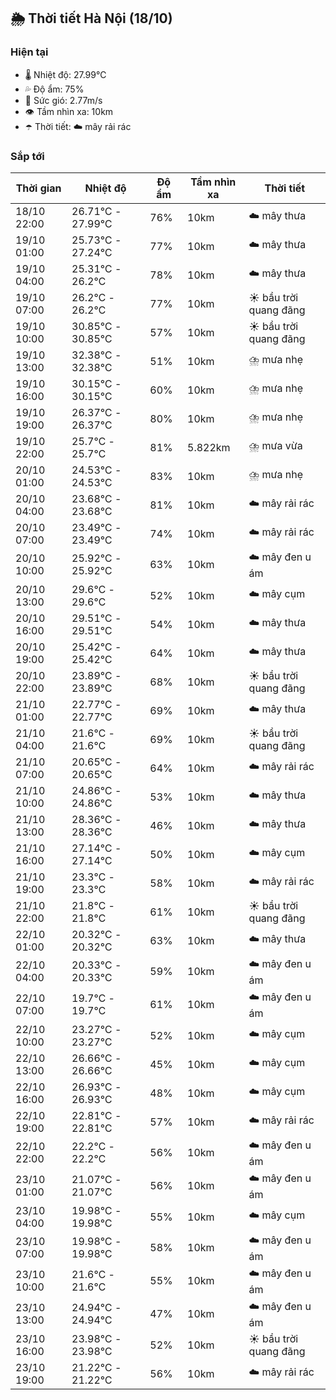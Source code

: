 ## 🌦️ Thời tiết Hà Nội (18/10)

### Hiện tại

- 🌡️ Nhiệt độ: 27.99℃
- 💦 Độ ẩm: 75%
- 💨 Sức gió: 2.77m/s
- 👁️ Tầm nhìn xa: 10km
- ☂️ Thời tiết: ☁️ mây rải rác

### Sắp tới

| Thời gian | Nhiệt độ | Độ ẩm | Tầm nhìn xa | Thời tiết |
| --- | --- | --- | --- | --- |
| 18/10 22:00 | 26.71℃ - 27.99℃ | 76% | 10km | ☁️ mây thưa |
| 19/10 01:00 | 25.73℃ - 27.24℃ | 77% | 10km | ☁️ mây thưa |
| 19/10 04:00 | 25.31℃ - 26.2℃ | 78% | 10km | ☁️ mây thưa |
| 19/10 07:00 | 26.2℃ - 26.2℃ | 77% | 10km | ☀️ bầu trời quang đãng |
| 19/10 10:00 | 30.85℃ - 30.85℃ | 57% | 10km | ☀️ bầu trời quang đãng |
| 19/10 13:00 | 32.38℃ - 32.38℃ | 51% | 10km | ⛈️ mưa nhẹ |
| 19/10 16:00 | 30.15℃ - 30.15℃ | 60% | 10km | ⛈️ mưa nhẹ |
| 19/10 19:00 | 26.37℃ - 26.37℃ | 80% | 10km | ⛈️ mưa nhẹ |
| 19/10 22:00 | 25.7℃ - 25.7℃ | 81% | 5.822km | ⛈️ mưa vừa |
| 20/10 01:00 | 24.53℃ - 24.53℃ | 83% | 10km | ⛈️ mưa nhẹ |
| 20/10 04:00 | 23.68℃ - 23.68℃ | 81% | 10km | ☁️ mây rải rác |
| 20/10 07:00 | 23.49℃ - 23.49℃ | 74% | 10km | ☁️ mây rải rác |
| 20/10 10:00 | 25.92℃ - 25.92℃ | 63% | 10km | ☁️ mây đen u ám |
| 20/10 13:00 | 29.6℃ - 29.6℃ | 52% | 10km | ☁️ mây cụm |
| 20/10 16:00 | 29.51℃ - 29.51℃ | 54% | 10km | ☁️ mây thưa |
| 20/10 19:00 | 25.42℃ - 25.42℃ | 64% | 10km | ☁️ mây thưa |
| 20/10 22:00 | 23.89℃ - 23.89℃ | 68% | 10km | ☀️ bầu trời quang đãng |
| 21/10 01:00 | 22.77℃ - 22.77℃ | 69% | 10km | ☁️ mây thưa |
| 21/10 04:00 | 21.6℃ - 21.6℃ | 69% | 10km | ☀️ bầu trời quang đãng |
| 21/10 07:00 | 20.65℃ - 20.65℃ | 64% | 10km | ☁️ mây rải rác |
| 21/10 10:00 | 24.86℃ - 24.86℃ | 53% | 10km | ☁️ mây thưa |
| 21/10 13:00 | 28.36℃ - 28.36℃ | 46% | 10km | ☁️ mây thưa |
| 21/10 16:00 | 27.14℃ - 27.14℃ | 50% | 10km | ☁️ mây cụm |
| 21/10 19:00 | 23.3℃ - 23.3℃ | 58% | 10km | ☁️ mây rải rác |
| 21/10 22:00 | 21.8℃ - 21.8℃ | 61% | 10km | ☀️ bầu trời quang đãng |
| 22/10 01:00 | 20.32℃ - 20.32℃ | 63% | 10km | ☁️ mây thưa |
| 22/10 04:00 | 20.33℃ - 20.33℃ | 59% | 10km | ☁️ mây đen u ám |
| 22/10 07:00 | 19.7℃ - 19.7℃ | 61% | 10km | ☁️ mây đen u ám |
| 22/10 10:00 | 23.27℃ - 23.27℃ | 52% | 10km | ☁️ mây cụm |
| 22/10 13:00 | 26.66℃ - 26.66℃ | 45% | 10km | ☁️ mây cụm |
| 22/10 16:00 | 26.93℃ - 26.93℃ | 48% | 10km | ☁️ mây cụm |
| 22/10 19:00 | 22.81℃ - 22.81℃ | 57% | 10km | ☁️ mây rải rác |
| 22/10 22:00 | 22.2℃ - 22.2℃ | 56% | 10km | ☁️ mây đen u ám |
| 23/10 01:00 | 21.07℃ - 21.07℃ | 56% | 10km | ☁️ mây đen u ám |
| 23/10 04:00 | 19.98℃ - 19.98℃ | 55% | 10km | ☁️ mây cụm |
| 23/10 07:00 | 19.98℃ - 19.98℃ | 58% | 10km | ☁️ mây đen u ám |
| 23/10 10:00 | 21.6℃ - 21.6℃ | 55% | 10km | ☁️ mây đen u ám |
| 23/10 13:00 | 24.94℃ - 24.94℃ | 47% | 10km | ☁️ mây đen u ám |
| 23/10 16:00 | 23.98℃ - 23.98℃ | 52% | 10km | ☀️ bầu trời quang đãng |
| 23/10 19:00 | 21.22℃ - 21.22℃ | 56% | 10km | ☁️ mây rải rác |
